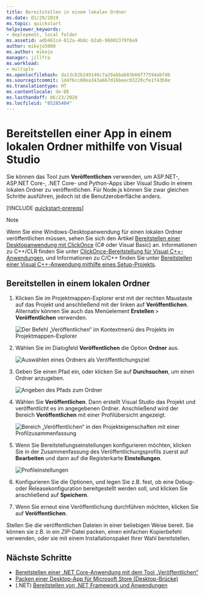```yaml
---
title: Bereitstellen in einem lokalen Ordner
ms.date: 01/29/2019
ms.topic: quickstart
helpviewer_keywords:
- deployment, local folder
ms.assetid: adb461c4-812a-4b8c-b2ab-96002379f6a9
author: mikejo5000
ms.author: mikejo
manager: jillfra
ms.workload:
- multiple
ms.openlocfilehash: da13cb2b249146c7a29abbab03b66f77594abf4b
ms.sourcegitcommit: 1d4f6cc80ea343a667d16beec03220cfe1f43b8e
ms.translationtype: HT
ms.contentlocale: de-DE
ms.lasthandoff: 06/23/2020
ms.locfileid: "85285404"
---
```

# <a name="deploy-an-app-to-a-local-folder-using-visual-studio"></a>Bereitstellen einer App in einem lokalen Ordner mithilfe von Visual Studio

Sie können das Tool zum **Veröffentlichen** verwenden, um ASP.NET-, ASP.NET Core-, .NET Core- und Python-Apps über Visual Studio in einem lokalen Ordner zu veröffentlichen. Für Node.js können Sie zwar gleichen Schritte ausführen, jedoch ist die Benutzeroberfläche anders.

[!INCLUDE [quickstart-prereqs](includes/quickstart-prereqs.md)]

> [!NOTE]
> Wenn Sie eine Windows-Desktopanwendung für einen lokalen Ordner veröffentlichen müssen, sehen Sie sich den Artikel [Bereitstellen einer Desktopanwendung mit ClickOnce](how-to-publish-a-clickonce-application-using-the-publish-wizard.md) (C# oder Visual Basic) an. Informationen zu C++/CLR finden Sie unter [ClickOnce-Bereitstellung für Visual C++-Anwendungen](/cpp/windows/clickonce-deployment-for-visual-cpp-applications), und Informationen zu C/C++ finden Sie unter [Bereitstellen einer Visual C++-Anwendung mithilfe eines Setup-Projekts](/cpp/windows/walkthrough-deploying-a-visual-cpp-application-by-using-a-setup-project).

## <a name="deploy-to-a-local-folder"></a>Bereitstellen in einem lokalen Ordner

1. Klicken Sie im Projektmappen-Explorer erst mit der rechten Maustaste auf das Projekt und anschließend mit der linken auf **Veröffentlichen**. Alternativ können Sie auch das Menüelement **Erstellen** > **Veröffentlichen** verwenden.

    ![Der Befehl „Veröffentlichen“ im Kontextmenü des Projekts im Projektmappen-Explorer](../deployment/media/quickstart-publish.png "„Veröffentlichen“ auswählen")

1. Wählen Sie im Dialogfeld **Veröffentlichen** die Option **Ordner** aus.

    ![Auswählen eines Ordners als Veröffentlichungsziel](../deployment/media/quickstart-publish-folder-new.png "Auswählen eines Ordners")

1. Geben Sie einen Pfad ein, oder klicken Sie auf **Durchsuchen**, um einen Ordner anzugeben.

    ![Angeben des Pfads zum Ordner](../deployment/media/quickstart-publish-folder-path.png "Auswählen eines Ordners")

1. Wählen Sie **Veröffentlichen**. Dann erstellt Visual Studio das Projekt und veröffentlicht es im angegebenen Ordner. Anschließend wird der Bereich **Veröffentlichen** mit einer Profilübersicht angezeigt.

    ![Bereich „Veröffentlichen“ in den Projekteigenschaften mit einer Profilzusammenfassung](../deployment/media/quickstart-publish-folder-summary.png)

1. Wenn Sie Bereitstellungseinstellungen konfigurieren möchten, klicken Sie in der Zusammenfassung des Veröffentlichungsprofils zuerst auf **Bearbeiten** und dann auf die Registerkarte **Einstellungen**.

    ![Profileinstellungen](../deployment/media/quickstart-profile-settings.png "Profileinstellungen")

1. Konfigurieren Sie die Optionen, und legen Sie z.B. fest, ob eine Debug- oder Releasekonfiguration bereitgestellt werden soll, und klicken Sie anschließend auf **Speichern**.

1. Wenn Sie erneut eine Veröffentlichung durchführen möchten, klicken Sie auf **Veröffentlichen**.

Stellen Sie die veröffentlichen Dateien in einer beliebigen Weise bereit. Sie können sie z.B. in ein *ZIP*-Datei packen, einen einfachen Kopierbefehl verwenden, oder sie mit einem Installationspaket Ihrer Wahl bereitstellen.

## <a name="next-steps"></a>Nächste Schritte

- [Bereitstellen einer .NET Core-Anwendung mit dem Tool „Veröffentlichen“](/dotnet/core/deploying/deploy-with-vs?toc=/visualstudio/deployment/toc.json&bc=/visualstudio/deployment/_breadcrumb/toc.json)
- [Packen einer Desktop-App für Microsoft Store (Desktop-Brücke)](/windows/uwp/porting/desktop-to-uwp-packaging-dot-net?toc=/visualstudio/deployment/toc.json&bc=/visualstudio/deployment/_breadcrumb/toc.json)
- (.NET) [Bereitstellen von .NET Framework und Anwendungen](/dotnet/framework/deployment/)
